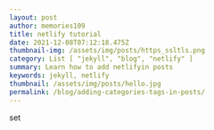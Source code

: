 ```yaml
---
layout: post
author: memories109
title: netlify tutorial
date: 2021-12-08T07:12:18.475Z
thumbnail-img: /assets/img/posts/https_ssltls.png
category: List [ "jekyll", "blog", "netlify" ]
summary: Learn how to add netlifyin posts
keywords: jekyll, netlify
thumbnail: /assets/img/posts/hello.jpg
permalink: /blog/adding-categories-tags-in-posts/
---
```

set